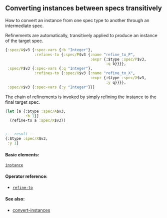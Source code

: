 <!---
  This markdown file was generated. Do not edit.
  -->

## Converting instances between specs transitively

How to convert an instance from one spec type to another through an intermediate spec.

Refinements are automatically, transitively applied to produce an instance of the target spec.

```clojure
{:spec/A$v3 {:spec-vars {:b "Integer"},
             :refines-to {:spec/P$v3 {:name "refine_to_P",
                                      :expr {:$type :spec/P$v3,
                                             :q b}}}},
 :spec/P$v3 {:spec-vars {:q "Integer"},
             :refines-to {:spec/X$v3 {:name "refine_to_X",
                                      :expr {:$type :spec/X$v3,
                                             :y q}}}},
 :spec/X$v3 {:spec-vars {:y "Integer"}}}
```

The chain of refinements is invoked by simply refining the instance to the final target spec.

```clojure
(let [a {:$type :spec/A$v3,
         :b 1}]
  (refine-to a :spec/X$v3))


;-- result --
{:$type :spec/X$v3,
 :y 1}
```

#### Basic elements:

[`instance`](../halite-basic-syntax-reference.md#instance)

#### Operator reference:

* [`refine-to`](../halite-full-reference.md#refine-to)


#### See also:

* [convert-instances](convert-instances.md)


